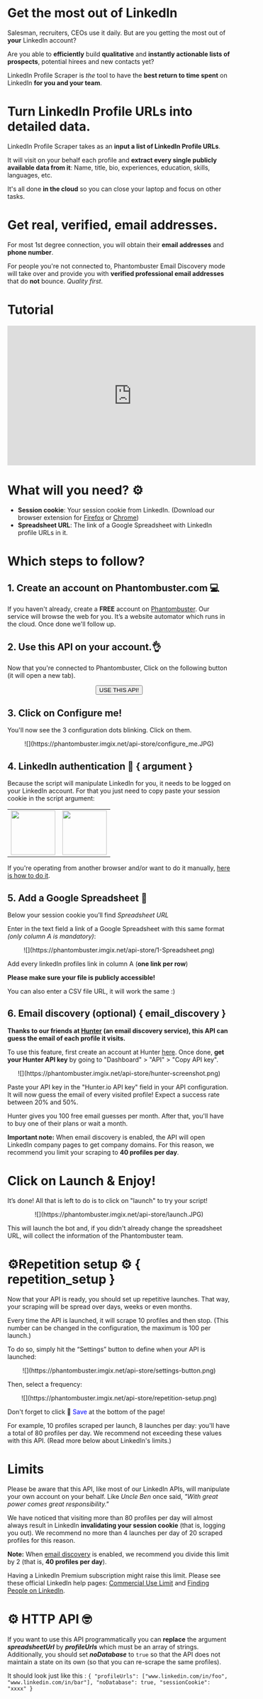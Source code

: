 # Get the most out of LinkedIn

Salesman, recruiters, CEOs use it daily. But are you getting the most out of **your** LinkedIn account? 

Are you able to **efficiently** build **qualitative** and **instantly actionable lists of prospects**, potential hirees and new contacts yet?

LinkedIn Profile Scraper is *the* tool to have the **best return to time spent** on LinkedIn **for you and your team**. 


# Turn LinkedIn Profile URLs into detailed data.

LinkedIn Profile Scraper takes as an **input a list of LinkedIn Profile URLs**. 

It will visit on your behalf each profile and **extract every single publicly available data from it**: Name, title, bio, experiences, education, skills, languages, etc.

It's all done **in the cloud** so you can close your laptop and focus on other tasks.

# Get real, verified, email addresses.

For most 1st degree connection, you will obtain their **email addresses** and **phone number**. 

For people you're not connected to, Phantombuster Email Discovery mode will take over and provide you with **verified professional email addresses** that do **not** bounce. *Quality first*.

# Tutorial

<iframe width="560" height="315" src="https://www.youtube.com/embed/WxPvAtbCeOE" frameborder="0" allow="accelerometer; autoplay; encrypted-media; gyroscope; picture-in-picture" allowfullscreen></iframe>

# What will you need? ⚙️ 

- **Session cookie**: Your session cookie from LinkedIn. (Download our browser extension for [Firefox](https://addons.mozilla.org/en-US/firefox/addon/phantombuster/) or [Chrome](https://chrome.google.com/webstore/detail/phantombuster/mdlnjfcpdiaclglfbdkbleiamdafilil))
- **Spreadsheet URL**: The link of a Google Spreadsheet with LinkedIn profile URLs in it.

# Which steps to follow?
## 1. Create an account on Phantombuster.com 💻
If you haven't already, create a **FREE** account on [Phantombuster](https://phantombuster.com/register). Our service will browse the web for you. It’s a website automator which runs in the cloud. Once done we'll follow up.


## 2. Use this API on your account.👌
Now that you're connected to Phantombuster, Click on the following button (it will open a new tab).

<center><button type="button" class="btn btn-warning callToAction" onclick="useThisApi()">USE THIS API!</button></center>

## 3. Click on Configure me!
You'll now see the 3 configuration dots blinking. Click on them.

<center>![](https://phantombuster.imgix.net/api-store/configure_me.JPG)</center>


## 4. LinkedIn authentication 🔑 { argument }
Because the script will manipulate LinkedIn for you, it needs to be logged on your LinkedIn account. For that you just need to copy paste your session cookie in the script argument:

<table>
	<tr>
		<td style="width: 50%;">
			<a href="https://chrome.google.com/webstore/detail/phantombuster/mdlnjfcpdiaclglfbdkbleiamdafilil">
				<img src="https://s3-eu-west-1.amazonaws.com/phantombuster-static/api-store/Browser+Extension/chrome.svg" style="height: 100px;">
			</a>
		</td>
		<td style="width: 50%;">
			<a href="https://addons.mozilla.org/fr/firefox/addon/phantombuster/">
				<img src="https://s3-eu-west-1.amazonaws.com/phantombuster-static/api-store/Browser+Extension/firefox.svg" style="height: 100px;">
			</a>
		</td>
	</tr>
</table>



If you're operating from another browser and/or want to do it manually, [here is how to do it](https://intercom.help/phantombuster/help-home/how-to-get-your-cookies-without-using-our-browser-extension).

## 5. Add a Google Spreadsheet 📑
Below your session cookie you’ll find _Spreadsheet URL_

Enter in the text field a link of a Google Spreadsheet with this same format _(only column A is mandatory)_:
<center>![](https://phantombuster.imgix.net/api-store/1-Spreadsheet.png)</center>

Add every linkedIn profiles link in column A (**one link per row**)

**Please make sure your file is publicly accessible!**

You can also enter a CSV file URL, it will work the same :)

## 6. Email discovery (optional) { email_discovery }

**Thanks to our friends at [Hunter](https://hunter.io) (an email discovery service), this API can guess the email of each profile it visits.**

To use this feature, first create an account at Hunter [here](https://hunter.io/users/sign_up). Once done, **get your Hunter API key** by going to "Dashboard" > "API" > "Copy API key".

<center>![](https://phantombuster.imgix.net/api-store/hunter-screenshot.png)</center>

Paste your API key in the "Hunter.io API key" field in your API configuration. It will now guess the email of every visited profile! Expect a success rate between 20% and 50%.

Hunter gives you 100 free email guesses per month. After that, you'll have to buy one of their plans or wait a month.

**Important note:** When email discovery is enabled, the API will open LinkedIn company pages to get company domains. For this reason, we recommend you limit your scraping to **40 profiles per day**.


# Click on Launch & Enjoy!
It’s done! All that is left to do is to click on "launch" to try your script!

<center>![](https://phantombuster.imgix.net/api-store/launch.JPG)</center>

This will launch the bot and, if you didn't already change the spreadsheet URL, will collect the information of the Phantombuster team.

# ⚙️️Repetition setup ⚙️ { repetition_setup }

Now that your API is ready, you should set up repetitive launches. That way, your scraping will be spread over days, weeks or even months.

Every time the API is launched, it will scrape 10 profiles and then stop. (This number can be changed in the configuration, the maximum is 100 per launch.)

To do so, simply hit the “Settings” button to define when your API is launched:

<center>![](https://phantombuster.imgix.net/api-store/settings-button.png)</center>

Then, select a frequency:

<center>![](https://phantombuster.imgix.net/api-store/repetition-setup.png)</center>

Don't forget to click 💾 <span style="color:blue">Save</span> at the bottom of the page!

For example, 10 profiles scraped per launch, 8 launches per day: you'll have a total of 80 profiles per day. We recommend not exceeding these values with this API. (Read more below about LinkedIn's limits.)


# Limits

Please be aware that this API, like most of our LinkedIn APIs, will manipulate your own account on your behalf. Like *Uncle Ben* once said, *"With great power comes great responsibility."*

We have noticed that visiting more than 80 profiles per day will almost always result in LinkedIn **invalidating your session cookie** (that is, logging you out). We recommend no more than 4 launches per day of 20 scraped profiles for this reason.

**Note:** When [email discovery](#section_email_discovery) is enabled, we recommend you divide this limit by 2 (that is, **40 profiles per day**).

Having a LinkedIn Premium subscription might raise this limit. Please see these official LinkedIn help pages: [Commercial Use Limit](https://www.linkedin.com/help/linkedin/answer/52950) and [Finding People on LinkedIn](https://premium.linkedin.com/professional/faq).




# ⚙ ️HTTP API 🤓

If you want to use this API programmatically you can **replace** the argument **_spreadsheetUrl_** by **_profileUrls_** which must be an array of strings. Additionally, you should set **_noDatabase_** to `true` so that the API does not maintain a state on its own (so that you can re-scrape the same profiles).

It should look just like this :
`{ "profileUrls": ["www.linkedin.com/in/foo", "www.linkedin.com/in/bar"], "noDatabase": true, "sessionCookie": "xxxx" }`

